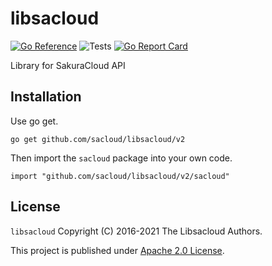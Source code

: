 # libsacloud

[![Go Reference](https://pkg.go.dev/badge/github.com/sacloud/libsacloud/v2.svg)](https://pkg.go.dev/github.com/sacloud/libsacloud/v2)
![Tests](https://github.com/sacloud/libsacloud/workflows/Tests/badge.svg)
[![Go Report Card](https://goreportcard.com/badge/github.com/sacloud/libsacloud)](https://goreportcard.com/report/github.com/sacloud/libsacloud)

Library for SakuraCloud API

## Installation

Use go get.

    go get github.com/sacloud/libsacloud/v2

Then import the `sacloud` package into your own code.

    import "github.com/sacloud/libsacloud/v2/sacloud"

## License

  `libsacloud` Copyright (C) 2016-2021 The Libsacloud Authors.

  This project is published under [Apache 2.0 License](LICENSE).
